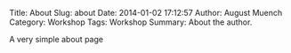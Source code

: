 Title: About 
Slug: about
Date: 2014-01-02 17:12:57
Author: August Muench
Category: Workshop
Tags: Workshop
Summary: About the author.

A very simple about page